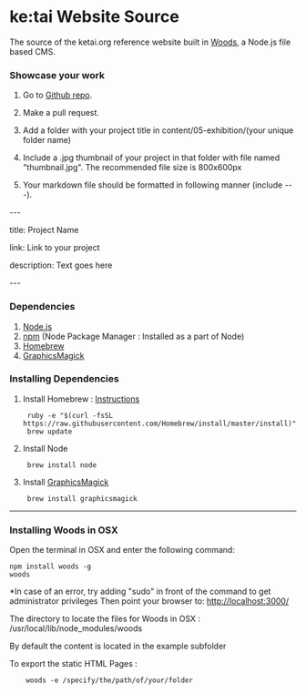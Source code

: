 # ke:tai Website Source
The source of the ketai.org reference website built in [Woods]("https://github.com/studiomoniker/woods"), a Node.js file based CMS.

### Showcase your work
1. Go to [Github repo]("https://github.com/ketai/ketai.org/tree/master/content/05-exhibition").

2. Make a pull request. 

3. Add a folder with your project title in content/05-exhibition/(your unique folder name) 

4. Include a .jpg thumbnail of your project in that folder with file named "thumbnail.jpg". The recommended file size is 800x600px

5. Your markdown file should be formatted in following manner (include *---*). 
 
*---*

title: Project Name

link: Link to your project

description: Text goes here

*---*

### Dependencies
1. [Node.js](https://nodejs.org/)
2. [npm](https://www.npmjs.com/) (Node Package Manager : Installed as a part of Node)
3. [Homebrew](http://brew.sh/)
4. [GraphicsMagick](http://www.graphicsmagick.org/)


### Installing Dependencies
1. Install Homebrew : [Instructions](http://brew.sh/)

		ruby -e "$(curl -fsSL https://raw.githubusercontent.com/Homebrew/install/master/install)"
		brew update

2. Install Node 

        brew install node

3. Install [GraphicsMagick](http://www.graphicsmagick.org/README.html)

        brew install graphicsmagick

---

### Installing Woods in OSX
Open the terminal in OSX and enter the following command:

    npm install woods -g
    woods
*In case of an error, try adding "sudo" in front of the command to get administrator privileges
Then point your browser to: [http://localhost:3000/](http://localhost:3000/)


The directory to locate the files for Woods in OSX : /usr/local/lib/node_modules/woods

By default the content is located in the example subfolder

To export the static HTML Pages : 

		woods -e /specify/the/path/of/your/folder
